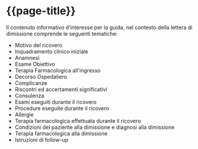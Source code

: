 # {{page-title}}


Il contenuto informativo d’interesse per la guida, nel contesto della lettera di dimissione comprende le seguenti tematiche:

<!DOCTYPE html>
<html lang="en">
<head>
  <meta charset="UTF-8">
  <meta name="viewport" content="width=device-width, initial-scale=1.0">
  <title>Elenco Puntato</title>
  <link rel="stylesheet" href="styles.css">
</head>
<body>
  <ul class="custom-list">
    <li>Motivo del ricovero</li>
    <li>Inquadramento clinico iniziale</li>
    <li>Anamnesi</li>
    <li>Esame Obiettivo</li>
    <li>Terapia Farmacologica all'ingresso</li>
    <li>Decorso Ospedaliero</li>
    <li>Complicanze</li>
    <li>Riscontri ed accertamenti significativi</li>
    <li>Consulenza</li>
    <li>Esami eseguiti durante il ricovero</li>
    <li>Procedure eseguite durante il ricovero</li>
    <li>Allergie</li>
    <li>Terapia farmacologica effettuata durante il ricovero</li>
    <li>Condizioni del paziente alla dimissione e diagnosi alla dimissione</li>
    <li>Terapia farmacologica alla dimissione</li>
    <li>Istruzioni di follow-up</li>
  </ul>
</body>
</html>

